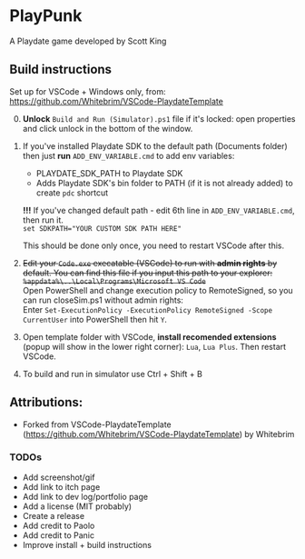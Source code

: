 # PlayPunk

A Playdate game developed by Scott King

## Build instructions

Set up for VSCode + Windows only, from: https://github.com/Whitebrim/VSCode-PlaydateTemplate

0. **Unlock** `Build and Run (Simulator).ps1` file if it's locked: open properties and click unlock in the bottom of the window.  
0. If you've installed Playdate SDK to the default path (Documents folder) then just **run** `ADD_ENV_VARIABLE.cmd` to add env variables:  
    * PLAYDATE_SDK_PATH to Playdate SDK
    * Adds Playdate SDK's bin folder to PATH (if it is not already added) to create `pdc` shortcut  

    **!!!** If you've changed default path - edit 6th line in `ADD_ENV_VARIABLE.cmd`, then run it.  
    `set SDKPATH="YOUR CUSTOM SDK PATH HERE"`
    
    This should be done only once, you need to restart VSCode after this.  
0. ~~Edit your `Code.exe` execatable (VSCode) to run with **admin rights** by default. You can find this file if you input this path to your explorer: `%appdata%\..\Local\Programs\Microsoft VS Code`~~  
    Open PowerShell and change execution policy to RemoteSigned, so you can run closeSim.ps1 without admin rights:  
    Enter `Set-ExecutionPolicy -ExecutionPolicy RemoteSigned -Scope CurrentUser` into PowerShell then hit `Y`.
0. Open template folder with VSCode, **install recomended extensions** (popup will show in the lower right corner): `Lua`, `Lua Plus`. Then restart VSCode.  
0. To build and run in simulator use Ctrl + Shift + B

## Attributions:
- Forked from VSCode-PlaydateTemplate <br>
	(https://github.com/Whitebrim/VSCode-PlaydateTemplate) by Whitebrim


### TODOs
- Add screenshot/gif
- Add link to itch page
- Add link to dev log/portfolio page
- Add a license (MIT probably)
- Create a release
- Add credit to Paolo
- Add credit to Panic
- Improve install + build instructions
